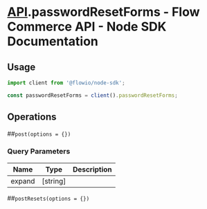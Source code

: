 # [API](README.md).passwordResetForms - Flow Commerce API - Node SDK Documentation



## Usage

```JavaScript
import client from '@flowio/node-sdk';

const passwordResetForms = client().passwordResetForms;
```

## Operations

##`post(options = {})`


### Query Parameters

| Name  | Type | Description |
| ---- | ---- | ---- |
| expand | [string] |  |

##`postResets(options = {})`



